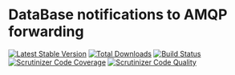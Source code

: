 # DataBase notifications to AMQP forwarding

[![Latest Stable Version](https://poser.pugx.org/hiqdev/db2amqp/v/stable)](https://packagist.org/packages/hiqdev/db2amqp)
[![Total Downloads](https://poser.pugx.org/hiqdev/db2amqp/downloads)](https://packagist.org/packages/hiqdev/db2amqp)
[![Build Status](https://img.shields.io/travis/hiqdev/db2amqp.svg)](https://travis-ci.org/hiqdev/db2amqp)
[![Scrutinizer Code Coverage](https://img.shields.io/scrutinizer/coverage/g/hiqdev/db2amqp.svg)](https://scrutinizer-ci.com/g/hiqdev/db2amqp/)
[![Scrutinizer Code Quality](https://img.shields.io/scrutinizer/g/hiqdev/db2amqp.svg)](https://scrutinizer-ci.com/g/hiqdev/db2amqp/)
